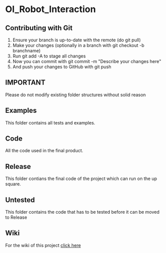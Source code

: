 # OI_Robot_Interaction


## Contributing with Git
1.	Ensure your branch is up-to-date with the remote (do git pull)
2.	Make your changes (optionally in a branch with git checkout -b branchname)
3.	Run git add -A to stage all changes
4.	Now you can commit with git commit -m "Describe your changes here"
5.	And push your changes to GitHub with git push

## IMPORTANT
Please do not modify existing folder structures without solid reason

## Examples
This folder contains all tests and examples.

## Code
All the code used in the final product.

## Release
This folder contians the final code of the project which can run on the up square.

## Untested
This folder contains the code that has to be tested before it can be moved to Release

## Wiki
For the wiki of this project [click here](https://git.fhict.nl/I338662/oi_robot_interaction/wikis/home)